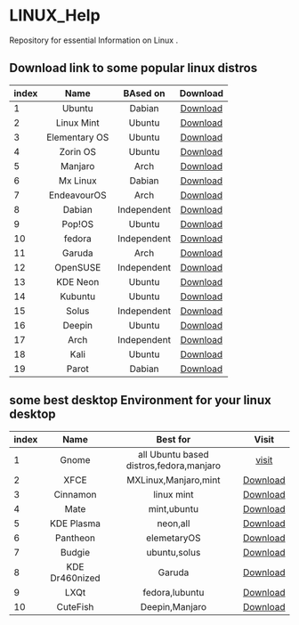 # LINUX_Help
Repository for essential Information on Linux .


## Download link to some popular linux distros

| index  | Name | BAsed on | Download |
| :---- |:---------------:| :-----:| :-------------: |
| 1 | Ubuntu | Dabian | [Download](https://www.ubuntu.com/) |
| 2 | Linux Mint | Ubuntu | [Download](https://linuxmint.com/) |
| 3 | Elementary OS | Ubuntu | [Download](https://elementary.io/) |
| 4 | Zorin OS | Ubuntu | [Download](https://www.zorinos.com/) |
| 5 | Manjaro | Arch | [Download](https://manjaro.org/) |
| 6 | Mx Linux | Dabian | [Download](https://mxlinux.org/) |
| 7 | EndeavourOS | Arch | [Download](https://endeavouros.com/) |
| 8 | Dabian | Independent | [Download](http://www.debian.org/) |
| 9 | Pop!OS | Ubuntu | [Download](https://system76.com/pop) |
| 10 | fedora | Independent | [Download](https://getfedora.org/) |
| 11 | Garuda | Arch | [Download](https://garudalinux.org/) |
| 12 | OpenSUSE | Independent | [Download](http://www.opensuse.org/) 
| 13 | KDE Neon | Ubuntu | [Download](https://neon.kde.org/) |
| 14 | Kubuntu | Ubuntu | [Download](http://www.kubuntu.org/) |
| 15 | Solus | Independent | [Download](https://discuss.getsol.us/) |
| 16 | Deepin | Ubuntu | [Download](https://discuss.getsol.us/) |
| 17 | Arch | Independent | [Download](http://www.archlinux.org/) |
| 18 | Kali | Ubuntu | [Download](http://www.kali.org/) |
| 19 | Parot | Dabian | [Download](https://www.parrotlinux.org/) |


## some best desktop Environment for your linux desktop

| index  | Name | Best for | Visit |
| :---- |:---------------:| :-----:| :-------------: |
| 1 | Gnome | all Ubuntu based distros,fedora,manjaro | [visit](https://www.gnome.org) |
| 2 | XFCE | MXLinux,Manjaro,mint | [Download](https://www.xfce.org/) |
| 3 | Cinnamon | linux mint | [Download](https://cinnamon-spices.linuxmint.com/) |
| 4 | Mate | mint,ubuntu | [Download](https://mate-desktop.org/) |
| 5 | KDE Plasma | neon,all | [Download](https://kde.org/plasma-desktop/) |
| 6 | Pantheon | elemetaryOS | [Download](https://elementary.io/) |
| 7 | Budgie | ubuntu,solus | [Download](https://ubuntubudgie.org/) |
| 8 | KDE Dr460nized | Garuda | [Download](https://garudalinux.org/downloads.html) |
| 9 | LXQt | fedora,lubuntu | [Download](https://lxqt-project.org/) |
| 10 | CuteFish | Deepin,Manjaro | [Download](https://en.cutefishos.com/) |

